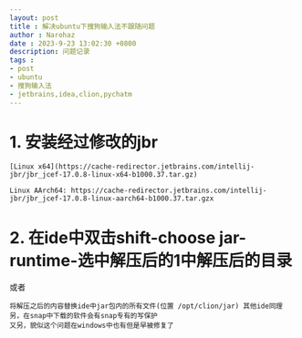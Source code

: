 ```yaml
---
layout: post
title : 解决ubuntu下搜狗输入法不跟随问题
author : Narohaz
date : 2023-9-23 13:02:30 +0800
description: 问题记录
tags : 
- post
- ubuntu
- 搜狗输入法
- jetbrains,idea,clion,pychatm
---
```


# 1. 安装经过修改的jbr

    [Linux x64](https://cache-redirector.jetbrains.com/intellij-jbr/jbr_jcef-17.0.8-linux-x64-b1000.37.tar.gz)

    Linux AArch64: https://cache-redirector.jetbrains.com/intellij-jbr/jbr_jcef-17.0.8-linux-aarch64-b1000.37.tar.gzx


# 2. 在ide中双击shift-choose jar-runtime-选中解压后的1中解压后的目录  
或者    
  
    将解压之后的内容替换ide中jar包内的所有文件(位置 /opt/clion/jar) 其他ide同理
    另，在snap中下载的软件会有snap专有的写保护
    又另，貌似这个问题在windows中也有但是早被修复了